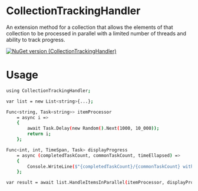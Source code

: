 # CollectionTrackingHandler
An extension method for a collection that allows the elements of that collection to be processed in parallel with a limited number of threads and ability to track progress.

[![NuGet version (CollectionTrackingHandler)](https://img.shields.io/nuget/vpre/CollectionTrackingHandler?color=orange&label=nuget%20package)](https://www.nuget.org/packages/CollectionTrackingHandler/1.0.0.1)

# Usage

```sh
using CollectionTrackingHandler;

var list = new List<string>{...};

Func<string, Task<string>> itemProcessor 
	= async i => 
	{ 
		await Task.Delay(new Random().Next(1000, 10_000));
		return i; 
	};

Func<int, int, TimeSpan, Task> displayProgress 
	= async (completedTaskCount, commonTaskCount, timeEllapsed) => 
	{
		Console.WriteLine($"{completedTaskCount}/{commonTaskCount} within {timeEllapsed.Seconds} sec.");
	};

var result = await list.HandleItemsInParallel(itemProcessor, displayProgress);

```
